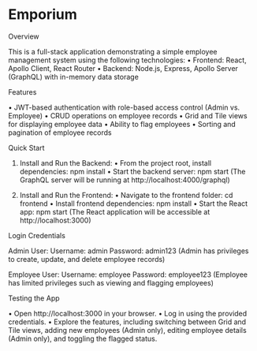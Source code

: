 # Emporium
Overview

This is a full-stack application demonstrating a simple employee management system using the following technologies:
• Frontend: React, Apollo Client, React Router
• Backend: Node.js, Express, Apollo Server (GraphQL) with in-memory data storage

Features

• JWT-based authentication with role-based access control (Admin vs. Employee)
• CRUD operations on employee records
• Grid and Tile views for displaying employee data
• Ability to flag employees
• Sorting and pagination of employee records

Quick Start

1. Install and Run the Backend:
   • From the project root, install dependencies: npm install
   • Start the backend server: npm start
   (The GraphQL server will be running at http://localhost:4000/graphql)

2. Install and Run the Frontend:
   • Navigate to the frontend folder: cd frontend
   • Install frontend dependencies: npm install
   • Start the React app: npm start
   (The React application will be accessible at http://localhost:3000)

Login Credentials

Admin User:
Username: admin
Password: admin123
(Admin has privileges to create, update, and delete employee records)

Employee User:
Username: employee
Password: employee123
(Employee has limited privileges such as viewing and flagging employees)

Testing the App

• Open http://localhost:3000 in your browser.
• Log in using the provided credentials.
• Explore the features, including switching between Grid and Tile views, adding new employees (Admin only), editing employee details (Admin only), and toggling the flagged status.
